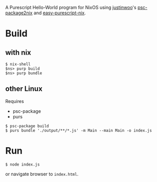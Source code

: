 A Purescript Hello-World program for NixOS using [justinwoo](https://github.com/justinwoo)'s [psc-package2nix](https://github.com/justinwoo/psc-package2nix) and [easy-purescript-nix](https://github.com/justinwoo/easy-purescript-nix).

# Build

## with nix

```shell
$ nix-shell
$ns> purp build
$ns> purp bundle
```

## other Linux

Requires

* psc-package
* purs

```shell
$ psc-package build
$ purs bundle './output/**/*.js' -m Main --main Main -o index.js
```

# Run

```
$ node index.js
```

or navigate browser to `index.html`.

